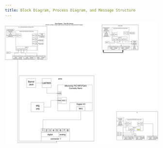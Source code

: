 ```yaml
---
title: Block Diagram, Process Diagram, and Message Structure
---
```


![Block diagram](EGR304_Team_202_Full_Block_Diagram.drawio.svg)
